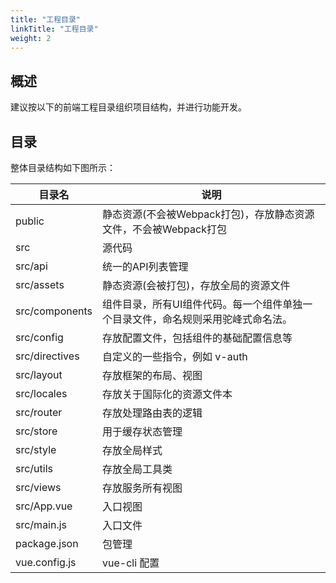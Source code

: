 ```yaml
---
title: "工程目录"
linkTitle: "工程目录"
weight: 2
---
```


## 概述

建议按以下的前端工程目录组织项目结构，并进行功能开发。

## 目录

整体目录结构如下图所示：

|  目录名   | 说明  |
|  ----  | ----  |
| public	| 静态资源(不会被Webpack打包)，存放静态资源文件，不会被Webpack打包 | 
| src	| 源代码 |
| src/api	| 统一的API列表管理 |
| src/assets	| 静态资源(会被打包)，存放全局的资源文件 |
| src/components	| 组件目录，所有UI组件代码。每一个组件单独一个目录文件，命名规则采用驼峰式命名法。|
| src/config	| 存放配置文件，包括组件的基础配置信息等 |
| src/directives	| 自定义的一些指令，例如 v-auth |
| src/layout	| 存放框架的布局、视图 |
| src/locales	| 存放关于国际化的资源文件本 |
| src/router	| 存放处理路由表的逻辑 |
| src/store	| 用于缓存状态管理 |
| src/style	| 存放全局样式 |
| src/utils	| 存放全局工具类 |
| src/views	| 存放服务所有视图 |
| src/App.vue	| 入口视图 |
| src/main.js	| 入口文件 |
| package.json	| 包管理 |
| vue.config.js	| vue-cli 配置 |
